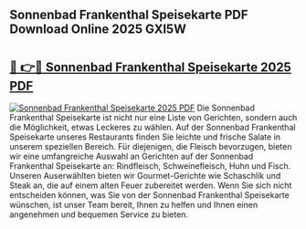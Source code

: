 ## Sonnenbad Frankenthal Speisekarte PDF Download Online 2025 GXl5W

# <h2><a href="http://gc68cf.nevu.top/?p=Sonnenbad+Frankenthal+Speisekarte">🔗 👉🔴 Sonnenbad Frankenthal Speisekarte 2025 PDF</a></h2>

[![Sonnenbad Frankenthal Speisekarte 2025 PDF](https://i.imgur.com/dBaPXMq.png)](http://gc68cf.nevu.top/?p=Sonnenbad+Frankenthal+Speisekarte)
Die Sonnenbad Frankenthal Speisekarte ist nicht nur eine Liste von Gerichten, sondern auch die Möglichkeit, etwas Leckeres zu wählen. Auf der Sonnenbad Frankenthal Speisekarte unseres Restaurants finden Sie leichte und frische Salate in unserem speziellen Bereich. Für diejenigen, die Fleisch bevorzugen, bieten wir eine umfangreiche Auswahl an Gerichten auf der Sonnenbad Frankenthal Speisekarte an: Rindfleisch, Schweinefleisch, Huhn und Fisch. Unseren Auserwählten bieten wir Gourmet-Gerichte wie Schaschlik und Steak an, die auf einem alten Feuer zubereitet werden. Wenn Sie sich nicht entscheiden können, was Sie von der Sonnenbad Frankenthal Speisekarte wünschen, ist unser Team bereit, Ihnen zu helfen und Ihnen einen angenehmen und bequemen Service zu bieten.
